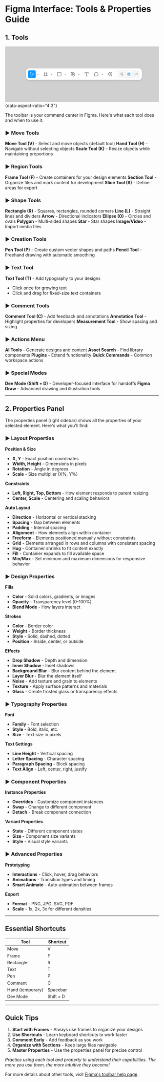 # Figma Interface: Tools & Properties Guide

## 1. Tools

![Description about tools in figma](images/toolbar.webp){data-aspect-ratio="4:3"}

The toolbar is your command center in Figma. Here's what each tool does and when to use it.

### ▶ Move Tools

**Move Tool (V)** - Select and move objects (default tool)
**Hand Tool (H)** - Navigate without selecting objects
**Scale Tool (K)** - Resize objects while maintaining proportions

### ▶ Region Tools

**Frame Tool (F)** - Create containers for your design elements
**Section Tool** - Organize files and mark content for development
**Slice Tool (S)** - Define areas for export

### ▶ Shape Tools

**Rectangle (R)** - Squares, rectangles, rounded corners
**Line (L)** - Straight lines and dividers
**Arrow** - Directional indicators
**Ellipse (O)** - Circles and ovals
**Polygon** - Multi-sided shapes
**Star** - Star shapes
**Image/Video** - Import media files

### ▶ Creation Tools

**Pen Tool (P)** - Create custom vector shapes and paths
**Pencil Tool** - Freehand drawing with automatic smoothing

### ▶ Text Tool

**Text Tool (T)** - Add typography to your designs

- Click once for growing text
- Click and drag for fixed-size text containers

### ▶ Comment Tools

**Comment Tool (C)** - Add feedback and annotations
**Annotation Tool** - Highlight properties for developers
**Measurement Tool** - Show spacing and sizing

### ▶ Actions Menu

**AI Tools** - Generate designs and content
**Asset Search** - Find library components
**Plugins** - Extend functionality
**Quick Commands** - Common workspace actions

### ▶ Special Modes

**Dev Mode (Shift + D)** - Developer-focused interface for handoffs
**Figma Draw** - Advanced drawing and illustration tools

---

## 2. Properties Panel

The properties panel (right sidebar) shows all the properties of your selected element. Here's what you'll find:

### ▶ Layout Properties

**Position & Size**

- **X, Y** - Exact position coordinates
- **Width, Height** - Dimensions in pixels
- **Rotation** - Angle in degrees
- **Scale** - Size multiplier (X%, Y%)

**Constraints**

- **Left, Right, Top, Bottom** - How element responds to parent resizing
- **Center, Scale** - Centering and scaling behaviors

**Auto Layout**

- **Direction** - Horizontal or vertical stacking
- **Spacing** - Gap between elements
- **Padding** - Internal spacing
- **Alignment** - How elements align within container
- **Freeform** - Elements positioned manually without constraints
- **Grid** - Elements arranged in rows and columns with consistent spacing
- **Hug** - Container shrinks to fit content exactly
- **Fill** - Container expands to fill available space
- **Min/Max** - Set minimum and maximum dimensions for responsive behavior

### ▶ Design Properties

**Fills**

- **Color** - Solid colors, gradients, or images
- **Opacity** - Transparency level (0-100%)
- **Blend Mode** - How layers interact

**Strokes**

- **Color** - Border color
- **Weight** - Border thickness
- **Style** - Solid, dashed, dotted
- **Position** - Inside, center, or outside

**Effects**

- **Drop Shadow** - Depth and dimension
- **Inner Shadow** - Inset shadows
- **Background Blur** - Blur content behind the element
- **Layer Blur** - Blur the element itself
- **Noise** - Add texture and grain to elements
- **Texture** - Apply surface patterns and materials
- **Glass** - Create frosted glass or transparency effects

### ▶ Typography Properties

**Font**

- **Family** - Font selection
- **Style** - Bold, italic, etc.
- **Size** - Text size in pixels

**Text Settings**

- **Line Height** - Vertical spacing
- **Letter Spacing** - Character spacing
- **Paragraph Spacing** - Block spacing
- **Text Align** - Left, center, right, justify

### ▶ Component Properties

**Instance Properties**

- **Overrides** - Customize component instances
- **Swap** - Change to different component
- **Detach** - Break component connection

**Variant Properties**

- **State** - Different component states
- **Size** - Component size variants
- **Style** - Visual style variants

### ▶ Advanced Properties

**Prototyping**

- **Interactions** - Click, hover, drag behaviors
- **Animations** - Transition types and timing
- **Smart Animate** - Auto-animation between frames

**Export**

- **Format** - PNG, JPG, SVG, PDF
- **Scale** - 1x, 2x, 3x for different densities

---

## Essential Shortcuts

| Tool             | Shortcut  |
| ---------------- | --------- |
| Move             | V         |
| Frame            | F         |
| Rectangle        | R         |
| Text             | T         |
| Pen              | P         |
| Comment          | C         |
| Hand (temporary) | Spacebar  |
| Dev Mode         | Shift + D |

---

## Quick Tips

1. **Start with Frames** - Always use frames to organize your designs
2. **Use Shortcuts** - Learn keyboard shortcuts to work faster
3. **Comment Early** - Add feedback as you work
4. **Organize with Sections** - Keep large files navigable
5. **Master Properties** - Use the properties panel for precise control

*Practice using each tool and property to understand their capabilities. The more you use them, the more intuitive they become!*

For more details about other tools, visit [Figma&#39;s toolbar help page](https://help.figma.com/hc/en-us/articles/360041064174-Access-design-tools-from-the-toolbar).

